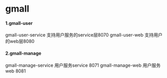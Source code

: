 # gmall 
 #### 1.gmall-user
 gmall-user-service 支持用户服务的service层8070
 gmall-user-web 支持用户的web层8080
 #### 2.gmall-manage
 gmall-manage-service 用户服务service 8071
 gmall-manage-web  用户服务web 8081
